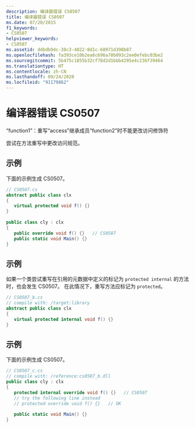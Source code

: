 ```yaml
---
description: 编译器错误 CS0507
title: 编译器错误 CS0507
ms.date: 07/20/2015
f1_keywords:
- CS0507
helpviewer_keywords:
- CS0507
ms.assetid: ddbdb94c-38c3-4022-8d1c-68971d398b87
ms.openlocfilehash: fa393ce10b2ea6c696a70b093c2ee0efebc03be2
ms.sourcegitcommit: 5b475c1855b32cf78d2d1bbb4295e4c236f39464
ms.translationtype: HT
ms.contentlocale: zh-CN
ms.lasthandoff: 09/24/2020
ms.locfileid: "91179862"
---
```

# <a name="compiler-error-cs0507"></a>编译器错误 CS0507

“function1”：重写“access”继承成员“function2”时不能更改访问修饰符  
  
 尝试在方法重写中更改访问规范。  
  
## <a name="example"></a>示例  

 下面的示例生成 CS0507。  
  
```csharp  
// CS0507.cs  
abstract public class clx  
{  
   virtual protected void f() {}  
}  
  
public class cly : clx  
{  
   public override void f() {}   // CS0507  
   public static void Main() {}  
}  
```  
  
## <a name="example"></a>示例  

 如果一个类尝试重写在引用的元数据中定义的标记为 `protected internal` 的方法时，也会发生 CS0507。 在此情况下，重写方法应标记为 `protected`。  
  
```csharp  
// CS0507_b.cs  
// compile with: /target:library  
abstract public class clx  
{  
   virtual protected internal void f() {}  
}  
```  
  
## <a name="example"></a>示例  

 下面的示例生成 CS0507。  
  
```csharp  
// CS0507_c.cs  
// compile with: /reference:cs0507_b.dll  
public class cly : clx  
{  
   protected internal override void f() {}   // CS0507  
   // try the following line instead  
   // protected override void f() {}   // OK  
  
   public static void Main() {}  
}  
```
